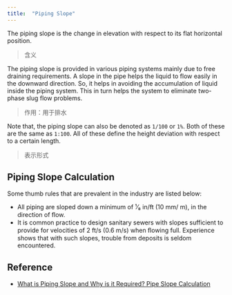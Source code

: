 ```yaml
---
title:  "Piping Slope"
---
```


The piping slope is the change in elevation with respect to its flat horizontal position.

> 含义

The piping slope is provided in various piping systems mainly due to free draining requirements.
A slope in the pipe helps the liquid to flow easily in the downward direction.
So, it helps in avoiding the accumulation of liquid inside the piping system.
This in turn helps the system to eliminate two-phase slug flow problems.

> 作用：用于排水

Note that, the piping slope can also be denoted as `1/100` or `1%`.
Both of these are the same as `1:100`.
All of these define the height deviation with respect to a certain length.

> 表示形式

## Piping Slope Calculation

Some thumb rules that are prevalent in the industry are listed below:

- All piping are sloped down a minimum of ¹⁄₈ in/ft (10 mm/ m), in the direction of ﬂow.
- It is common practice to design sanitary sewers with slopes sufficient to provide for velocities of 2 ft/s (0.6 m/s) when ﬂowing full. Experience shows that with such slopes, trouble from deposits is seldom encountered.

## Reference

- [What is Piping Slope and Why is it Required? Pipe Slope Calculation](https://whatispiping.com/piping-slope/)
